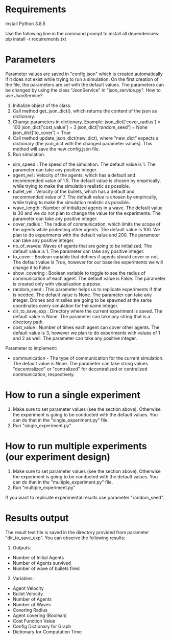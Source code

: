# Requirements
Install Python 3.8.5

Use the following line in the command prompt to install all dependencies:
pip install -r requirements.txt

# Parameters
Parameter values are saved in "config.json" which is created automatically if it does not exist while trying to run a simulation. On the first creation of the file, the parameters are set with the default values. The parameters can be changed by using the class "JsonService" in "json_service.py". 
How to use JsonService?
1. Initialize object of the class.
2. Call method get_json_dict(), which returns the content of the json as dictionary.
3. Change parameters in dictionary. Example: 
json_dict['cover_radius'] = 100
json_dict['cost_value'] = 3
json_dict['random_seed'] = None
json_dict['to_cover'] = True
4. Call method update_json_dict(new_dict), where "new_dict" expects a dictionary (the json_dict with the changed parameter values). This method will save the new config.json file.
5. Run simulation. 

* sim_speed : The speed of the simulation. The default value is 1. The parameter can take any positive integer.
* agent_vel : Velocity of the agents, which has a default and recommended value of 1.5. The default value is chosen by empirically, while trying to make the simulation realistic as possible.
* bullet_vel : Velocity of the bullets, which has a default and recommended value of 7. The default value is chosen by empirically, while trying to make the simulation realistic as possible.
* wave_length : Number of initialized agents in a wave. The default value is 30 and we do not plan to change the value for the experiments. The parameter can take any positive integer.
* cover_radius : The radius of communication, which limits the scope of the agents while protecting other agents. The default value is 100. We plan to do experiments with the default value and 200. The parameter can take any positive integer.
* no_of_waves: Waves of agents that are going to be initialized. The default value is 1. The parameter can take any positive integer. 
* to_cover : Boolean variable that defines if agents should cover or not. The default value is True, however for our baseline experiments we will change it to False.
* show_covering : Boolean variable to toggle to see the radius of communication of each agent. The default value is False. The parameter is created only with visualization purpose.
* random_seed : This parameter helps us to replicate experiments if that is needed. The default value is None. The parameter can take any integer. Drones and missiles are going to be spawned at the same coordinates every simulation for the same integer.
* dir_to_save_exp : Directory where the current experiment is saved. The default value is None. The parameter can take any string that is a directory path.
* cost_value : Number of times each agent can cover other agents. The default value is 3, however we plan to do experiments with values of 1 and 2 as well. The parameter can take any positive integer.

Parameter to implement:
* communication - The type of communication for the current simulation. The default value is None. The parameter can take string values "decentralized" or "centralized" for decentralized or centralized communication, respectively.

# How to run a single experiment
1. Make sure to set parameter values (see the section above). Otherwise the experiment is going to be conducted with the default values. You can do that in the "single_experiment.py" file.
2. Run "single_experiment.py"

# How to run multiple experiments (our experiment design)
1. Make sure to set parameter values (see the section above). Otherwise the experiment is going to be conducted with the default values. You can do that in the "multiple_experiment.py" file. 
2. Run "multiple_experiment.py"

If you want to replicate experimental results use parameter "random_seed".

# Results output
The result text file is saved in the directory provided from parameter "dir_to_save_exp". You can observe the following results:

1. Outputs: 
* Number of Initial Agents 
* Number of Agents survived
* Number of wave of bullets fired

2. Variables:
* Agent Velocity
* Bullet Velocity
* Number of Agents
* Number of Waves
* Covering Radius
* Agent covering (Boolean)
* Cost Function Value
* Config Dictionary for Graph
* Dictionary for Computation Time
